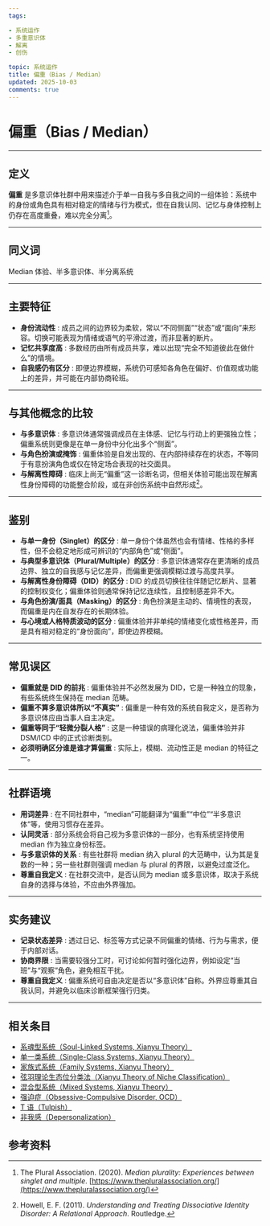 ```yaml
---
tags:

- 系统运作
- 多重意识体
- 解离
- 创伤

topic: 系统运作
title: 偏重（Bias / Median）
updated: 2025-10-03
comments: true
---
```


# 偏重（Bias / Median）

---

## 定义

**偏重** 是多意识体社群中用来描述介于单一自我与多自我之间的一组体验：系统中的身份或角色具有相对稳定的情绪与行为模式，但在自我认同、记忆与身体控制上仍存在高度重叠，难以完全分离[^偏重-1]。

---

## 同义词

Median 体验、半多意识体、半分离系统

---

## 主要特征

- **身份流动性** : 成员之间的边界较为柔软，常以“不同侧面”“状态”或“面向”来形容。切换可能表现为情绪或语气的平滑过渡，而非显著的断片。
- **记忆共享度高** : 多数经历由所有成员共享，难以出现“完全不知道彼此在做什么”的情境。
- **自我感仍有区分** : 即便边界模糊，系统仍可感知各角色在偏好、价值观或功能上的差异，并可能在内部协商轮班。

---

## 与其他概念的比较

- **与多意识体** : 多意识体通常强调成员在主体感、记忆与行动上的更强独立性；偏重系统则更像是在单一身份中分化出多个“侧面”。
- **与角色扮演或掩饰** : 偏重体验是自发出现的、在内部持续存在的状态，不等同于有意扮演角色或仅在特定场合表现的社交面具。
- **与解离性障碍** : 临床上尚无“偏重”这一诊断名词，但相关体验可能出现在解离性身份障碍的功能整合阶段，或在非创伤系统中自然形成[^偏重-2]。

---

## 鉴别

- **与单一身份（Singlet）的区分** : 单一身份个体虽然也会有情绪、性格的多样性，但不会稳定地形成可辨识的“内部角色”或“侧面”。
- **与典型多意识体（Plural/Multiple）的区分** : 多意识体通常存在更清晰的成员边界、独立的自我感与记忆差异，而偏重更强调模糊过渡与高度共享。
- **与解离性身份障碍（DID）的区分** : DID 的成员切换往往伴随记忆断片、显著的控制权变化；偏重体验则通常保持记忆连续性，且控制感差异不大。
- **与角色扮演/面具（Masking）的区分** : 角色扮演是主动的、情境性的表现，而偏重是内在自发存在的长期体验。
- **与心境或人格特质波动的区分** : 偏重体验并非单纯的情绪变化或性格差异，而是具有相对稳定的“身份面向”，即使边界模糊。

---

## 常见误区

- **偏重就是 DID 的前兆** : 偏重体验并不必然发展为 DID，它是一种独立的现象，有些系统终生保持在 median 范畴。
- **偏重不算多意识体所以“不真实”** : 偏重是一种有效的系统自我定义，是否称为多意识体应由当事人自主决定。
- **偏重等同于“轻微分裂人格”** : 这是一种错误的病理化说法，偏重体验并非 DSM/ICD 中的正式诊断类别。
- **必须明确区分谁是谁才算偏重** : 实际上，模糊、流动性正是 median 的特征之一。

---

## 社群语境

- **用词差异** : 在不同社群中，“median”可能翻译为“偏重”“中位”“半多意识体”等，使用习惯存在差异。
- **认同灵活** : 部分系统会将自己视为多意识体的一部分，也有系统坚持使用 median 作为独立身份标签。
- **与多意识体的关系** : 有些社群将 median 纳入 plural 的大范畴中，认为其是复数的一种；另一些社群则强调 median 与 plural 的界限，以避免过度泛化。
- **尊重自我定义** : 在社群交流中，是否认同为 median 或多意识体，取决于系统自身的选择与体验，不应由外界强加。

---

## 实务建议

- **记录状态差异** : 透过日记、标签等方式记录不同偏重的情绪、行为与需求，便于内部对话。
- **协商界限** : 当需要较强分工时，可讨论如何暂时强化边界，例如设定“当班”与“观察”角色，避免相互干扰。
- **尊重自我定义** : 偏重系统可自由决定是否以“多意识体”自称。外界应尊重其自我认同，并避免以临床诊断框架强行归类。

---

## 相关条目

- [系魂型系统（Soul-Linked Systems, Xianyu Theory）](Soul-Linked-Systems-Xianyu.md)
- [单一类系统（Single-Class Systems, Xianyu Theory）](Single-Class-Systems-Xianyu.md)
- [家族式系统（Family Systems, Xianyu Theory）](Family-Systems-Xianyu.md)
- [弦羽理论生态位分类法（Xianyu Theory of Niche Classification）](Xianyu-Theory-Niche-Classification.md)
- [混合型系统（Mixed Systems, Xianyu Theory）](Mixed-Systems-Xianyu.md)
- [强迫症（Obsessive-Compulsive Disorder, OCD）](OCD.md)
- [T 语（Tulpish）](Tulpish.md)
- [非我感（Depersonalization）](Depersonalization.md)

## 参考资料

[^偏重-1]: The Plural Association. (2020). _Median plurality: Experiences between singlet and multiple_. [https://www.thepluralassociation.org/](https://www.thepluralassociation.org/)

[^偏重-2]: Howell, E. F. (2011). _Understanding and Treating Dissociative Identity Disorder: A Relational Approach_. Routledge.
